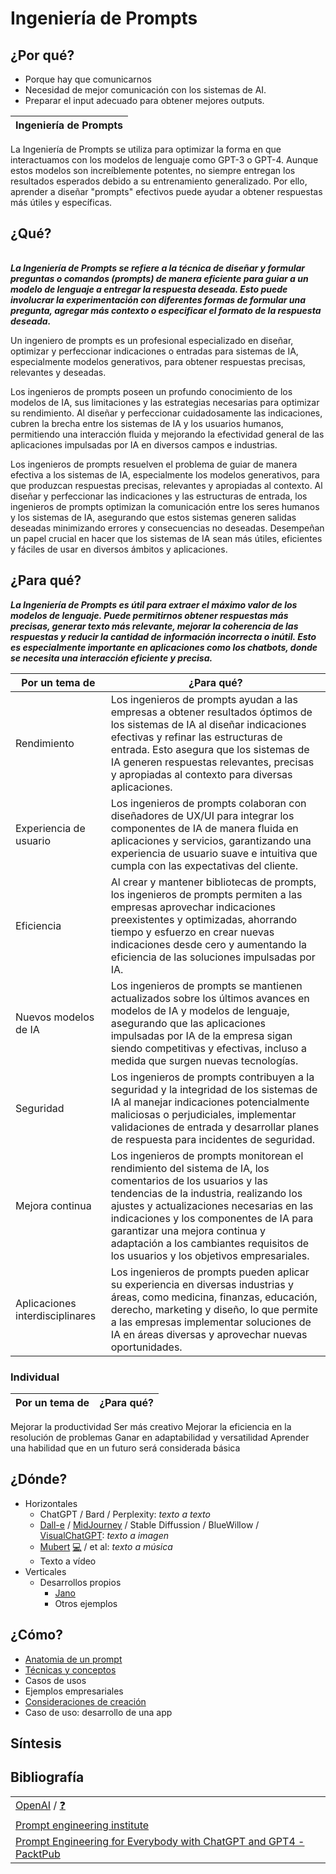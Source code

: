 # Ingeniería de Prompts

## ¿Por qué?

- Porque hay que comunicarnos
- Necesidad de mejor comunicación con los sistemas de AI.
- Preparar el input adecuado para obtener mejores outputs.

|Ingeniería de Prompts|
|-|
La Ingeniería de Prompts se utiliza para optimizar la forma en que interactuamos con los modelos de lenguaje como GPT-3 o GPT-4. Aunque estos modelos son increíblemente potentes, no siempre entregan los resultados esperados debido a su entrenamiento generalizado. Por ello, aprender a diseñar "prompts" efectivos puede ayudar a obtener respuestas más útiles y específicas.

## ¿Qué?

||
|-|
***La Ingeniería de Prompts se refiere a la técnica de diseñar y formular preguntas o comandos (prompts) de manera eficiente para guiar a un modelo de lenguaje a entregar la respuesta deseada. Esto puede involucrar la experimentación con diferentes formas de formular una pregunta, agregar más contexto o especificar el formato de la respuesta deseada.***

Un ingeniero de prompts es un profesional especializado en diseñar, optimizar y perfeccionar indicaciones o entradas para sistemas de IA, especialmente modelos generativos, para obtener respuestas precisas, relevantes y deseadas. 

Los ingenieros de prompts poseen un profundo conocimiento de los modelos de IA, sus limitaciones y las estrategias necesarias para optimizar su rendimiento. Al diseñar y perfeccionar cuidadosamente las indicaciones, cubren la brecha entre los sistemas de IA y los usuarios humanos, permitiendo una interacción fluida y mejorando la efectividad general de las aplicaciones impulsadas por IA en diversos campos e industrias.

Los ingenieros de prompts resuelven el problema de guiar de manera efectiva a los sistemas de IA, especialmente los modelos generativos, para que produzcan respuestas precisas, relevantes y apropiadas al contexto. Al diseñar y perfeccionar las indicaciones y las estructuras de entrada, los ingenieros de prompts optimizan la comunicación entre los seres humanos y los sistemas de IA, asegurando que estos sistemas generen salidas deseadas minimizando errores y consecuencias no deseadas. Desempeñan un papel crucial en hacer que los sistemas de IA sean más útiles, eficientes y fáciles de usar en diversos ámbitos y aplicaciones.

## ¿Para qué?

***La Ingeniería de Prompts es útil para extraer el máximo valor de los modelos de lenguaje. Puede permitirnos obtener respuestas más precisas, generar texto más relevante, mejorar la coherencia de las respuestas y reducir la cantidad de información incorrecta o inútil. Esto es especialmente importante en aplicaciones como los chatbots, donde se necesita una interacción eficiente y precisa.***

|Por un tema de|¿Para qué?|
|-|-|
Rendimiento|Los ingenieros de prompts ayudan a las empresas a obtener resultados óptimos de los sistemas de IA al diseñar indicaciones efectivas y refinar las estructuras de entrada. Esto asegura que los sistemas de IA generen respuestas relevantes, precisas y apropiadas al contexto para diversas aplicaciones.
Experiencia de usuario|Los ingenieros de prompts colaboran con diseñadores de UX/UI para integrar los componentes de IA de manera fluida en aplicaciones y servicios, garantizando una experiencia de usuario suave e intuitiva que cumpla con las expectativas del cliente.
Eficiencia|Al crear y mantener bibliotecas de prompts, los ingenieros de prompts permiten a las empresas aprovechar indicaciones preexistentes y optimizadas, ahorrando tiempo y esfuerzo en crear nuevas indicaciones desde cero y aumentando la eficiencia de las soluciones impulsadas por IA.
Nuevos modelos de IA|Los ingenieros de prompts se mantienen actualizados sobre los últimos avances en modelos de IA y modelos de lenguaje, asegurando que las aplicaciones impulsadas por IA de la empresa sigan siendo competitivas y efectivas, incluso a medida que surgen nuevas tecnologías.
Seguridad|Los ingenieros de prompts contribuyen a la seguridad y la integridad de los sistemas de IA al manejar indicaciones potencialmente maliciosas o perjudiciales, implementar validaciones de entrada y desarrollar planes de respuesta para incidentes de seguridad.
Mejora continua|Los ingenieros de prompts monitorean el rendimiento del sistema de IA, los comentarios de los usuarios y las tendencias de la industria, realizando los ajustes y actualizaciones necesarias en las indicaciones y los componentes de IA para garantizar una mejora continua y adaptación a los cambiantes requisitos de los usuarios y los objetivos empresariales.
Aplicaciones interdisciplinares|Los ingenieros de prompts pueden aplicar su experiencia en diversas industrias y áreas, como medicina, finanzas, educación, derecho, marketing y diseño, lo que permite a las empresas implementar soluciones de IA en áreas diversas y aprovechar nuevas oportunidades.


### Individual

|Por un tema de|¿Para qué?|
|-|-|
Mejorar la productividad
Ser más creativo
Mejorar la eficiencia en la resolución de problemas
Ganar en adaptabilidad y versatilidad
Aprender una habilidad que en un futuro será considerada básica


## ¿Dónde?

- Horizontales
  - ChatGPT / Bard / Perplexity: *texto a texto*
  - [Dall-e](https://pitch.com/v/DALL-E-prompt-book-v1-tmd33y/d959fd01-3eea-4b16-9472-e79ccb635e98) / [MidJourney](https://docs.midjourney.com/docs/prompts) / Stable Diffussion / BlueWillow / [VisualChatGPT](https://stablediffusionweb.com/Visual-ChatGPT#demo): *texto a imagen*
  - [Mubert](https://mubert.com/) [💻](/imagenes/mubert-text-to-audio.png) / et al: *texto a música*
  - Texto a vídeo
- Verticales
  - Desarrollos propios
    - [Jano](https://www.youtube.com/watch?v=fhoKnB6vwWg)
    - Otros ejemplos


## ¿Cómo?

- [Anatomia de un prompt](ingenieriaDePrompts.anatomia.md)
- [Técnicas y conceptos](ingenieriaDePrompts.tecnicas.md)
- Casos de usos
- Ejemplos empresariales
- [Consideraciones de creación](ingenieriaDePrompts.consideraciones.md)
- Caso de uso: desarrollo de una app

## Síntesis



## Bibliografía

| | |
|-|-|
[OpenAI](https://openai.com/) / [❓](https://help.openai.com/en/)|
[Prompt engineering institute](https://www.promptengineering.org/)|
[Prompt Engineering for Everybody with ChatGPT and GPT4 - PacktPub]()|
